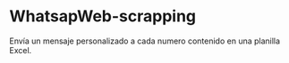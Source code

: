 # WhatsapWeb-scrapping
Envía un mensaje personalizado a cada numero contenido en una planilla Excel.

